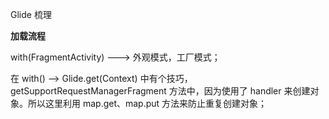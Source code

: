 Glide 梳理

**加载流程**

with(FragmentActivity)  ---> 外观模式，工厂模式；

在 with() --> Glide.get(Context) 中有个技巧，getSupportRequestManagerFragment 方法中，因为使用了 handler 来创建对象。所以这里利用 map.get、map.put 方法来防止重复创建对象；